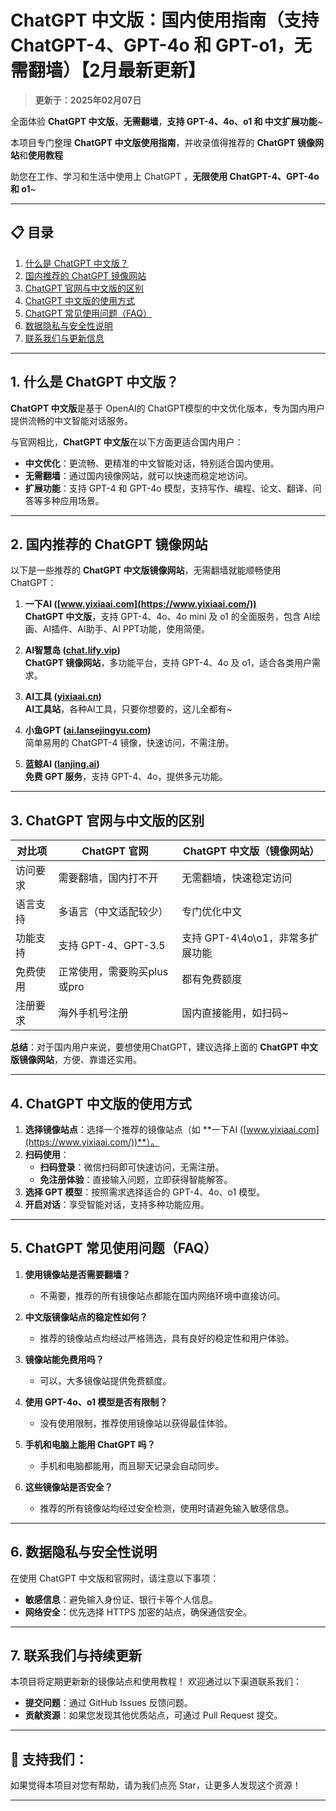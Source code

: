 # ChatGPT 中文版：国内使用指南（支持 ChatGPT-4、GPT-4o 和 GPT-o1，无需翻墙）【2月最新更新】

> **更新于：2025年02月07日**  

全面体验 **ChatGPT 中文版**，**无需翻墙**，**支持 GPT-4、4o、o1 和 中文扩展功能**~

本项目专门整理 **ChatGPT 中文版使用指南**，并收录值得推荐的 **ChatGPT 镜像网站**和**使用教程**

助您在工作、学习和生活中使用上 ChatGPT ，**无限使用 ChatGPT-4、GPT-4o 和 o1**~

---

## 📋 目录

1. [什么是 ChatGPT 中文版？](#1-什么是-chatgpt-中文版)
2. [国内推荐的 ChatGPT 镜像网站](#2-国内推荐的-chatgpt-镜像网站)
3. [ChatGPT 官网与中文版的区别](#3-chatgpt-官网与中文版的区别)
4. [ChatGPT 中文版的使用方式](#4-chatgpt-中文版的使用方式)
5. [ChatGPT 常见使用问题（FAQ）](#5-chatgpt-常见使用问题-faq)
6. [数据隐私与安全性说明](#6-数据隐私与安全性说明)
7. [联系我们与更新信息](#7-联系我们与更新信息)

---

## 1. 什么是 ChatGPT 中文版？

**ChatGPT 中文版**是基于 OpenAI的 ChatGPT模型的中文优化版本，专为国内用户提供流畅的中文智能对话服务。

与官网相比，**ChatGPT 中文版**在以下方面更适合国内用户：

- **中文优化**：更流畅、更精准的中文智能对话，特别适合国内使用。
- **无需翻墙**：通过国内镜像网站，就可以快速而稳定地访问。
- **扩展功能**：支持 GPT-4 和 GPT-4o 模型，支持写作、编程、论文、翻译、问答等多种应用场景。

---

## 2. 国内推荐的 ChatGPT 镜像网站

以下是一些推荐的 **ChatGPT 中文版镜像网站**，无需翻墙就能顺畅使用 ChatGPT：

1. **一下AI ([www.yixiaai.com](https://www.yixiaai.com/))**   
   **ChatGPT 中文版**，支持 GPT-4、4o、4o mini 及 o1 的全面服务，包含 AI绘画、AI插件、AI助手、AI PPT功能，使用简便。

2. **AI智慧岛 ([chat.lify.vip](https://chat.lify.vip/))**  
   **ChatGPT 镜像网站**，多功能平台，支持 GPT-4、4o 及 o1，适合各类用户需求。

3. **AI工具 ([yixiaai.cn](https://yixiaai.cn/))**  
   **AI工具站**，各种AI工具，只要你想要的，这儿全都有~

4. **小鱼GPT ([ai.lansejingyu.com](https://ai.lansejingyu.com/))**  
   简单易用的 ChatGPT-4 镜像，快速访问，不需注册。

5. **蓝鲸AI ([lanjing.ai](https://lanjing.ai/))**  
   **免费 GPT 服务**，支持 GPT-4、4o，提供多元功能。

---

## 3. ChatGPT 官网与中文版的区别

| 对比项          | ChatGPT 官网                     | ChatGPT 中文版（镜像网站）         |
|-----------------|---------------------------------|-----------------------------------|
| 访问要求        | 需要翻墙，国内打不开              | 无需翻墙，快速稳定访问            |
| 语言支持        | 多语言（中文适配较少）           | 专门优化中文                      |
| 功能支持        | 支持 GPT-4、GPT-3.5              | 支持 GPT-4\4o\o1，非常多扩展功能  |
| 免费使用        | 正常使用，需要购买plus或pro      | 都有免费额度        |
| 注册要求        | 海外手机号注册                  | 国内直接能用，如扫码~         |

**总结**：对于国内用户来说，要想使用ChatGPT，建议选择上面的 **ChatGPT 中文版镜像网站**，方便、靠谱还实用。

---

## 4. ChatGPT 中文版的使用方式

1. **选择镜像站点**：选择一个推荐的镜像站点（如 **一下AI ([www.yixiaai.com](https://www.yixiaai.com/))**）。
2. **扫码使用**：
   - **扫码登录**：微信扫码即可快速访问，无需注册。
   - **免注册体验**：直接输入问题，立即获得智能解答。
3. **选择 GPT 模型**：按照需求选择适合的 GPT-4、4o、o1 模型。
4. **开启对话**：享受智能对话，支持多种功能应用。

---

## 5. ChatGPT 常见使用问题（FAQ）

1. **使用镜像站是否需要翻墙？**
   - 不需要，推荐的所有镜像站点都能在国内网络环境中直接访问。

2. **中文版镜像站点的稳定性如何？**
   - 推荐的镜像站点均经过严格筛选，具有良好的稳定性和用户体验。

3. **镜像站能免费用吗？**
   - 可以，大多镜像站提供免费额度。

4. **使用 GPT-4o、o1 模型是否有限制？**
   - 没有使用限制，推荐使用镜像站以获得最佳体验。

5. **手机和电脑上能用 ChatGPT 吗？**
   - 手机和电脑都能用，而且聊天记录会自动同步。

6. **这些镜像站是否安全？**
   - 推荐的所有镜像站均经过安全检测，使用时请避免输入敏感信息。

---

## 6. 数据隐私与安全性说明

在使用 ChatGPT 中文版和官网时，请注意以下事项：

- **敏感信息**：避免输入身份证、银行卡等个人信息。
- **网络安全**：优先选择 HTTPS 加密的站点，确保通信安全。

---

## 7. 联系我们与持续更新

本项目将定期更新新的镜像站点和使用教程！
欢迎通过以下渠道联系我们：

- **提交问题**：通过 GitHub Issues 反馈问题。
- **贡献资源**：如果您发现其他优质站点，可通过 Pull Request 提交。

---

## 🌟 支持我们：

如果觉得本项目对您有帮助，请为我们点亮 Star，让更多人发现这个资源！

---
